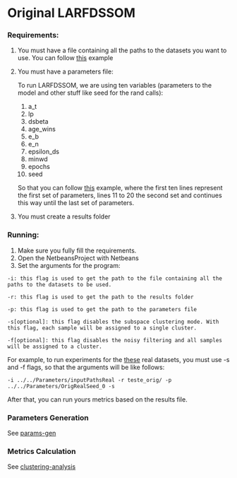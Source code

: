 # Original LARFDSSOM

### Requirements:

1. You must have a file containing all the paths to the datasets you want to use. You can follow [this](https://github.com/hfbassani/pbml/blob/master/phmb4/Parameters/inputPathsReal) example

2. You must have a parameters file:
   
   To run LARFDSSOM, we are using ten variables (parameters to the model and other stuff like seed for the rand calls):
   
   1. a_t
   2. lp
   3. dsbeta
   4. age_wins
   5. e_b
   6. e_n
   7. epsilon_ds
   8. minwd
   9. epochs
   10. seed
   
   So that you can follow [this](https://github.com/hfbassani/pbml/blob/master/phmb4/Parameters/OrigRealSeed_0) example, where the first ten lines represent the first set of parameters, lines 11 to 20 the second set and continues this way until the last set of parameters.
    
3. You must create a results folder

### Running:

1. Make sure you fully fill the requirements.
2. Open the NetbeansProject with Netbeans
3. Set the arguments for the program:

  ```
  -i: this flag is used to get the path to the file containing all the paths to the datasets to be used.
  
  -r: this flag is used to get the path to the results folder
  
  -p: this flag is used to get the path to the parameters file
  
  -s[optional]: this flag disables the subspace clustering mode. With this flag, each sample will be assigned to a single cluster.

  -f[optional]: this flag disables the noisy filtering and all samples will be assigned to a cluster.
  ```
  
  For example, to run experiments for the [these](https://github.com/hfbassani/pbml/tree/master/Datasets/Realdata) real datasets, you must use -s and -f flags, so that the arguments will be like follows:
  
  ```
  -i ../../Parameters/inputPathsReal -r teste_orig/ -p ../../Parameters/OrigRealSeed_0 -s
  ```
  
  After that, you can run yours metrics based on the results file.
  
### Parameters Generation 
  
See [params-gen](https://github.com/hfbassani/pbml/tree/master/params-gen/)
    
### Metrics Calculation

See [clustering-analysis](https://github.com/hfbassani/pbml/tree/master/clustering-analysis/)
